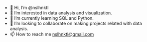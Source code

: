 - 👋 Hi, I’m @nslhnktl
- 👀 I’m interested in data analysis and visualization.
- 🌱 I’m currently learning SQL and Python.
- 💞️ I’m looking to collaborate on making projects related with data analysis.
- 📫 How to reach me nslhnktl@gmail.com

<!---
nslhnktl/nslhnktl is a ✨ special ✨ repository because its `README.md` (this file) appears on your GitHub profile.
You can click the Preview link to take a look at your changes.
--->
